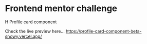 # Frontend mentor challenge
H Profile card component

Check the live preview here... 
https://profile-card-component-beta-snowy.vercel.app/
